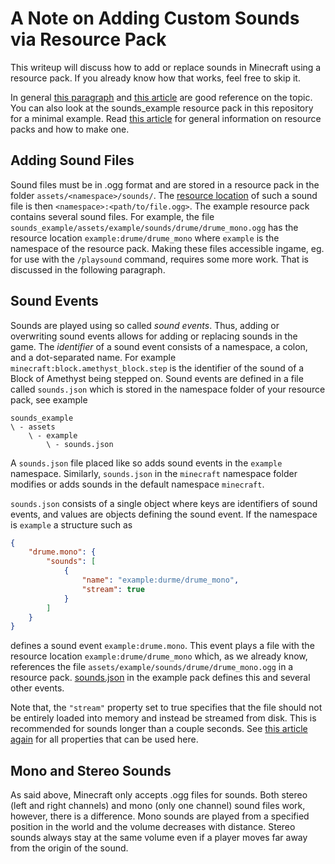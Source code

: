 # A Note on Adding Custom Sounds via Resource Pack
This writeup will discuss how to add or replace sounds in Minecraft using a resource pack. If you already know how that works, feel free to skip it.

In general [this paragraph](https://minecraft.wiki/w/Resource_pack#Sounds) and [this article](https://minecraft.wiki/w/Sounds.json) are good reference on the topic. You can also look at the sounds_example resource pack in this repository for a minimal example. Read [this article](https://minecraft.wiki/w/Resource_pack) for general information on resource packs and how to make one.

## Adding Sound Files
Sound files must be in .ogg format and are stored in a resource pack in the folder `assets/<namespace>/sounds/`. The [resource location](https://minecraft.wiki/w/Resource_location) of such a sound file is then `<namespace>:<path/to/file.ogg>`. The example resource pack contains several sound files. For example, the file `sounds_example/assets/example/sounds/drume/drume_mono.ogg` has the resource location `example:drume/drume_mono` where `example` is the namespace of the resource pack. Making these files accessible ingame, eg. for use with the `/playsound` command, requires some more work. That is discussed in the following paragraph.

## Sound Events
Sounds are played using so called *sound events*. Thus, adding or overwriting sound events allows for adding or replacing sounds in the game. The *identifier* of a sound event consists of a namespace, a colon, and a dot-separated name. For example `minecraft:block.amethyst_block.step` is the identifier of the sound of a Block of Amethyst being stepped on. Sound events are defined in a file called `sounds.json` which is stored in the namespace folder of your resource pack, see example
```
sounds_example
\ - assets
    \ - example
        \ - sounds.json
```
A `sounds.json` file placed like so adds sound events in the `example` namespace. Similarly, `sounds.json` in the `minecraft` namespace folder modifies or adds sounds in the default namespace `minecraft`. 

`sounds.json` consists of a single object where keys are identifiers of sound events, and values are objects defining the sound event. If the namespace is `example` a structure such as
```json
{
	"drume.mono": {
        "sounds": [
            {
                "name": "example:durme/drume_mono",
                "stream": true
            }
        ]
    }
}
```
defines a sound event `example:drume.mono`. This event plays a file with the resource location `example:drume/drume_mono` which, as we already know, references the file `assets/example/sounds/drume/drume_mono.ogg` in a resource pack. [sounds.json](sounds_example/assets/example/sounds.json) in the example pack defines this and several other events.

Note that, the `"stream"` property set to true specifies that the file should not be entirely loaded into memory and instead be streamed from disk. This is recommended for sounds longer than a couple seconds. See [this article again](https://minecraft.wiki/w/Sounds.json) for all properties that can be used here.

## Mono and Stereo Sounds
As said above, Minecraft only accepts .ogg files for sounds. Both stereo (left and right channels) and mono (only one channel) sound files work, however, there is a difference. Mono sounds are played from a specified position in the world and the volume decreases with distance. Stereo sounds always stay at the same volume even if a player moves far away from the origin of the sound.
